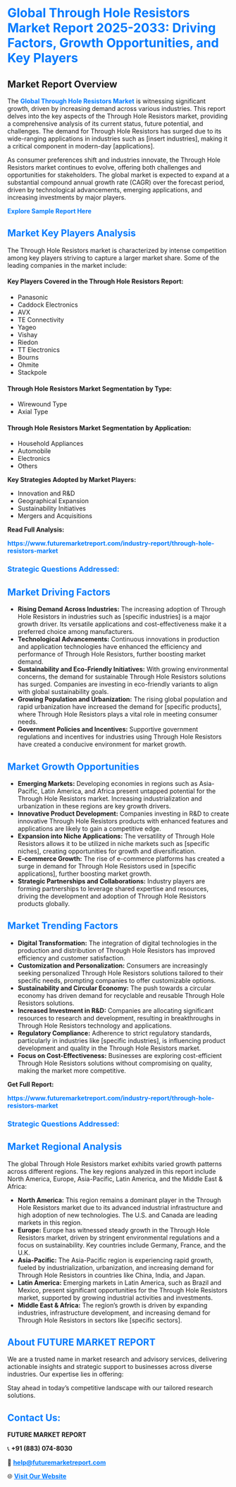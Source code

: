<h1 style="color: #007BFF;">Global Through Hole Resistors Market Report 2025-2033: Driving Factors, Growth Opportunities, and Key Players</h1>

<section id="overview">
<h2>Market Report Overview</h2>
<p>The <a href="https://www.futuremarketreport.com/industry-report/through-hole-resistors-market" style="color: #007BFF; text-decoration: none;"><strong>Global Through Hole Resistors Market</strong></a> is witnessing significant growth, driven by increasing demand across various industries. This report delves into the key aspects of the Through Hole Resistors market, providing a comprehensive analysis of its current status, future potential, and challenges. The demand for Through Hole Resistors has surged due to its wide-ranging applications in industries such as [insert industries], making it a critical component in modern-day [applications].</p>
<p>As consumer preferences shift and industries innovate, the Through Hole Resistors market continues to evolve, offering both challenges and opportunities for stakeholders. The global market is expected to expand at a substantial compound annual growth rate (CAGR) over the forecast period, driven by technological advancements, emerging applications, and increasing investments by major players.</p>
</section>

<section id="overview">
<p><a href="https://www.futuremarketreport.com/request-sample/reportId=76728" style="color: #007BFF; text-decoration: none;"><strong>Explore Sample Report Here</strong></a></p>
</section>

<section id="key-players">
<h2 style="color: #007BFF;">Market Key Players Analysis</h2>
<p>The Through Hole Resistors market is characterized by intense competition among key players striving to capture a larger market share. Some of the leading companies in the market include:</p>
<h4>Key Players Covered in the Through Hole Resistors Report:</h4>
<ul><li>Panasonic</li><li>Caddock Electronics</li><li>AVX</li><li>TE Connectivity</li><li>Yageo</li><li>Vishay</li><li>Riedon</li><li>TT Electronics</li><li>Bourns</li><li>Ohmite</li><li>Stackpole</li></ul>
<h4>Through Hole Resistors Market Segmentation by Type:</h4>
<ul><li>Wirewound Type</li><li>Axial Type</li></ul>

<h4>Through Hole Resistors Market Segmentation by Application:</h4>
<ul><li>Household Appliances</li><li>Automobile</li><li>Electronics</li><li>Others</li></ul>
<p><strong>Key Strategies Adopted by Market Players:</strong></p>
<ul>
<li>Innovation and R&D</li>
<li>Geographical Expansion</li>
<li>Sustainability Initiatives</li>
<li>Mergers and Acquisitions</li>
</ul>
</section>

<section>
<p><strong>Read Full Analysis: </strong></p><a href="https://www.futuremarketreport.com/industry-report/through-hole-resistors-market" style="color: #007BFF; text-decoration: none;"><strong>https://www.futuremarketreport.com/industry-report/through-hole-resistors-market</strong></a>
<h3 style="color: #007BFF;">Strategic Questions Addressed:</h3>
</section>

<section id="driving-factors">
<h2 style="color: #007BFF;">Market Driving Factors</h2>
<ul>
<li><strong>Rising Demand Across Industries:</strong> The increasing adoption of Through Hole Resistors in industries such as [specific industries] is a major growth driver. Its versatile applications and cost-effectiveness make it a preferred choice among manufacturers.</li>
<li><strong>Technological Advancements:</strong> Continuous innovations in production and application technologies have enhanced the efficiency and performance of Through Hole Resistors, further boosting market demand.</li>
<li><strong>Sustainability and Eco-Friendly Initiatives:</strong> With growing environmental concerns, the demand for sustainable Through Hole Resistors solutions has surged. Companies are investing in eco-friendly variants to align with global sustainability goals.</li>
<li><strong>Growing Population and Urbanization:</strong> The rising global population and rapid urbanization have increased the demand for [specific products], where Through Hole Resistors plays a vital role in meeting consumer needs.</li>
<li><strong>Government Policies and Incentives:</strong> Supportive government regulations and incentives for industries using Through Hole Resistors have created a conducive environment for market growth.</li>
</ul>
</section>

<section id="growth-opportunities">
<h2 style="color: #007BFF;">Market Growth Opportunities</h2>
<ul>
<li><strong>Emerging Markets:</strong> Developing economies in regions such as Asia-Pacific, Latin America, and Africa present untapped potential for the Through Hole Resistors market. Increasing industrialization and urbanization in these regions are key growth drivers.</li>
<li><strong>Innovative Product Development:</strong> Companies investing in R&D to create innovative Through Hole Resistors products with enhanced features and applications are likely to gain a competitive edge.</li>
<li><strong>Expansion into Niche Applications:</strong> The versatility of Through Hole Resistors allows it to be utilized in niche markets such as [specific niches], creating opportunities for growth and diversification.</li>
<li><strong>E-commerce Growth:</strong> The rise of e-commerce platforms has created a surge in demand for Through Hole Resistors used in [specific applications], further boosting market growth.</li>
<li><strong>Strategic Partnerships and Collaborations:</strong> Industry players are forming partnerships to leverage shared expertise and resources, driving the development and adoption of Through Hole Resistors products globally.</li>
</ul>
</section>

<section id="trending-factors">
<h2 style="color: #007BFF;">Market Trending Factors</h2>
<ul>
<li><strong>Digital Transformation:</strong> The integration of digital technologies in the production and distribution of Through Hole Resistors has improved efficiency and customer satisfaction.</li>
<li><strong>Customization and Personalization:</strong> Consumers are increasingly seeking personalized Through Hole Resistors solutions tailored to their specific needs, prompting companies to offer customizable options.</li>
<li><strong>Sustainability and Circular Economy:</strong> The push towards a circular economy has driven demand for recyclable and reusable Through Hole Resistors solutions.</li>
<li><strong>Increased Investment in R&D:</strong> Companies are allocating significant resources to research and development, resulting in breakthroughs in Through Hole Resistors technology and applications.</li>
<li><strong>Regulatory Compliance:</strong> Adherence to strict regulatory standards, particularly in industries like [specific industries], is influencing product development and quality in the Through Hole Resistors market.</li>
<li><strong>Focus on Cost-Effectiveness:</strong> Businesses are exploring cost-efficient Through Hole Resistors solutions without compromising on quality, making the market more competitive.</li>
</ul>
</section>

<section>
<p><strong>Get Full Report: </strong></p><a href="https://www.futuremarketreport.com/industry-report/through-hole-resistors-market" style="color: #007BFF; text-decoration: none;"><strong>https://www.futuremarketreport.com/industry-report/through-hole-resistors-market</strong></a>
<h3 style="color: #007BFF;">Strategic Questions Addressed:</h3>
</section>


<section id="regional-analysis">
<h2 style="color: #007BFF;">Market Regional Analysis</h2>
<p>The global Through Hole Resistors market exhibits varied growth patterns across different regions. The key regions analyzed in this report include North America, Europe, Asia-Pacific, Latin America, and the Middle East & Africa:</p>
<ul>
<li><strong>North America:</strong> This region remains a dominant player in the Through Hole Resistors market due to its advanced industrial infrastructure and high adoption of new technologies. The U.S. and Canada are leading markets in this region.</li>
<li><strong>Europe:</strong> Europe has witnessed steady growth in the Through Hole Resistors market, driven by stringent environmental regulations and a focus on sustainability. Key countries include Germany, France, and the U.K.</li>
<li><strong>Asia-Pacific:</strong> The Asia-Pacific region is experiencing rapid growth, fueled by industrialization, urbanization, and increasing demand for Through Hole Resistors in countries like China, India, and Japan.</li>
<li><strong>Latin America:</strong> Emerging markets in Latin America, such as Brazil and Mexico, present significant opportunities for the Through Hole Resistors market, supported by growing industrial activities and investments.</li>
<li><strong>Middle East & Africa:</strong> The region’s growth is driven by expanding industries, infrastructure development, and increasing demand for Through Hole Resistors in sectors like [specific sectors].</li>
</ul>
</section>

<footer>
<h2 style="color: #007BFF;">About FUTURE MARKET REPORT</h2>
<p>We are a trusted name in market research and advisory services, delivering actionable insights and strategic support to businesses across diverse industries. Our expertise lies in offering:</p>

<p>Stay ahead in today’s competitive landscape with our tailored research solutions.</p>

<h2 style="color: #007BFF;">Contact Us:</h2>
<p><strong>FUTURE MARKET REPORT</strong></p>
<p>📞 <strong>+91 (883) 074-8030</strong></p>
<p>📧 <strong><a href="mailto:help@futuremarketreport.com" style="color: #007BFF;">help@futuremarketreport.com</a></strong></p>
<p>🌐 <strong><a href="https://www.futuremarketreport.com/" style="color: #007BFF;">Visit Our Website</a></strong></p>
</footer>
